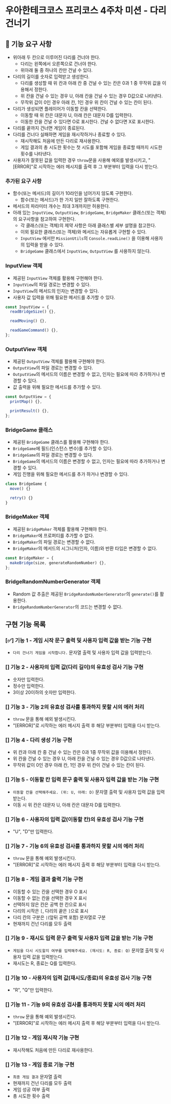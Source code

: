 # 우아한테크코스 프리코스 4주차 미션 - 다리 건너기

## 🚀 기능 요구 사항

- 위아래 두 칸으로 이루어진 다리를 건너야 한다.
  - 다리는 왼쪽에서 오른쪽으로 건너야 한다.
  - 위아래 둘 중 하나의 칸만 건널 수 있다.
- 다리의 길이를 숫자로 입력받고 생성한다.
  - 다리를 생성할 때 위 칸과 아래 칸 중 건널 수 있는 칸은 0과 1 중 무작위 값을 이용해서 정한다.
  - 위 칸을 건널 수 있는 경우 U, 아래 칸을 건널 수 있는 경우 D값으로 나타낸다.
  - 무작위 값이 0인 경우 아래 칸, 1인 경우 위 칸이 건널 수 있는 칸이 된다.
- 다리가 생성되면 플레이어가 이동할 칸을 선택한다.
  - 이동할 때 위 칸은 대문자 U, 아래 칸은 대문자 D를 입력한다.
  - 이동한 칸을 건널 수 있다면 O로 표시한다. 건널 수 없다면 X로 표시한다.
- 다리를 끝까지 건너면 게임이 종료된다.
- 다리를 건너다 실패하면 게임을 재시작하거나 종료할 수 있다.
  - 재시작해도 처음에 만든 다리로 재사용한다.
  - 게임 결과의 총 시도한 횟수는 첫 시도를 포함해 게임을 종료할 때까지 시도한 횟수를 나타낸다.
- 사용자가 잘못된 값을 입력한 경우 `throw`문을 사용해 예외를 발생시키고, "[ERROR]"로 시작하는 에러 메시지를 출력 후 그 부분부터 입력을 다시 받는다.

### 추가된 요구 사항

- 함수(또는 메서드)의 길이가 10라인을 넘어가지 않도록 구현한다.
  - 함수(또는 메서드)가 한 가지 일만 잘하도록 구현한다.
- 메서드의 파라미터 개수는 최대 3개까지만 허용한다.
- 아래 있는 `InputView`, `OutputView`, `BridgeGame`, `BridgeMaker` 클래스(또는 객체)의 요구사항을 참고하여 구현한다.
  - 각 클래스(또는 객체)의 제약 사항은 아래 클래스별 세부 설명을 참고한다.
  - 이외 필요한 클래스(또는 객체)와 메서드는 자유롭게 구현할 수 있다.
  - `InputView` 에서만 `MissionUtils`의 `Console.readLine()` 을 이용해 사용자의 입력을 받을 수 있다.
  - `BridgeGame` 클래스에서 `InputView`, `OutputView` 를 사용하지 않는다.

### InputView 객체

- 제공된 `InputView` 객체를 활용해 구현해야 한다.
- `InputView`의 파일 경로는 변경할 수 있다.
- `InputView`의 메서드의 인자는 변경할 수 있다.
- 사용자 값 입력을 위해 필요한 메서드를 추가할 수 있다.

```javascript
const InputView = {
  readBridgeSize() {},

  readMoving() {},

  readGameCommand() {},
};
```

### OutputView 객체

- 제공된 `OutputView` 객체를 활용해 구현해야 한다.
- `OutputView`의 파일 경로는 변경할 수 있다.
- `OutputView`의 메서드의 이름은 변경할 수 없고, 인자는 필요에 따라 추가하거나 변경할 수 있다.
- 값 출력을 위해 필요한 메서드를 추가할 수 있다.

```javascript
const OutputView = {
  printMap() {},

  printResult() {},
};
```

### BridgeGame 클래스

- 제공된 `BridgeGame` 클래스를 활용해 구현해야 한다.
- `BridgeGame`에 필드(인스턴스 변수)를 추가할 수 있다.
- `BridgeGame`의 파일 경로는 변경할 수 있다.
- `BridgeGame`의 메서드의 이름은 변경할 수 없고, 인자는 필요에 따라 추가하거나 변경할 수 있다.
- 게임 진행을 위해 필요한 메서드를 추가 하거나 변경할 수 있다.

```javascript
class BridgeGame {
  move() {}

  retry() {}
}
```

### BridgeMaker 객체

- 제공된 `BridgeMaker` 객체를 활용해 구현해야 한다.
- `BridgeMaker`에 프로퍼티를 추가할 수 없다.
- `BridgeMaker`의 파일 경로는 변경할 수 없다.
- `BridgeMaker`의 메서드의 시그니처(인자, 이름)와 반환 타입은 변경할 수 없다.

```javascript
const BridgeMaker = {
  makeBridge(size, generateRandomNumber) {},
};
```

### BridgeRandomNumberGenerator 객체

- Random 값 추출은 제공된 `BridgeRandomNumberGenerator`의 `generate()`를 활용한다.
- `BridgeRandomNumberGenerator`의 코드는 변경할 수 없다.

## 구현 기능 목록

### [✅] 기능 1 - 게임 시작 문구 출력 및 사용자 입력 값을 받는 기능 구현

- `다리 건너기 게임을 시작합니다.` 문자열 출력 및 사용자 입력 값을 입력받는다.

### [] 기능 2 - 사용자의 입력 값(다리 길이)의 유효성 검사 기능 구현

- 숫자만 입력한다.
- 정수만 입력한다.
- 3이상 20이하의 숫자만 입력한다.

### [] 기능 3 - 기능 2의 유효성 검사를 통과하지 못할 시의 에러 처리

- `throw` 문을 통해 예외 발생시킨다.
- "[ERROR]"로 시작하는 에러 메시지 출력 후 해당 부분부터 입력을 다시 받는다.

### [] 기능 4 - 다리 생성 기능 구현

- 위 칸과 아래 칸 중 건널 수 있는 칸은 0과 1중 무작위 값을 이용해서 정한다.
- 위 칸을 건널 수 있는 경우 U, 아래 칸을 건널 수 있는 경우 D값으로 나타낸다.
- 무작위 값이 0인 경우 아래 칸, 1인 경우 위 칸이 건널 수 있는 칸이 된다.

### [] 기능 5 - 이동할 칸 입력 문구 출력 및 사용자 입력 값을 받는 기능 구현

- `이동할 칸을 선택해주세요. (위: U, 아래: D)` 문자열 출력 및 사용자 입력 값을 입력받는다.
- 이동 시 위 칸은 대문자 U, 아래 칸은 대문자 D를 입력한다.

### [] 기능 6 - 사용자의 입력 값(이동할 칸)의 유효성 검사 기능 구현

- "U", "D"만 입력한다.

### [] 기능 7 - 기능 6의 유효성 검사를 통과하지 못할 시의 에러 처리

- `throw` 문을 통해 예외 발생시킨다.
- "[ERROR]"로 시작하는 에러 메시지 출력 후 해당 부분부터 입력을 다시 받는다.

### [] 기능 8 - 게임 결과 출력 기능 구현

- 이동할 수 있는 칸을 선택한 경우 O 표시
- 이동할 수 없는 칸을 선택한 경우 X 표시
- 선택하지 않은 칸은 공백 한 칸으로 표시
- 다리의 시작은 `[`, 다리의 끝은 `]`으로 표시
- 다리 칸의 구분은 `|`(앞뒤 공백 포함) 문자열로 구분
- 현재까지 건넌 다리를 모두 출력

### [] 기능 9 - 재시도 입력 문구 출력 및 사용자 입력 값을 받는 기능 구현

- `게임을 다시 시도할지 여부를 입력해주세요. (재시도: R, 종료: Q)` 문자열 출력 및 사용자 입력 값을 입력받는다.
- 재시도는 R, 종료는 Q를 입력한다.

### [] 기능 10 - 사용자의 입력 값(재시도/종료)의 유효성 검사 기능 구현

- "R", "Q"만 입력한다.

### [] 기능 11 - 기능 9의 유효성 검사를 통과하지 못할 시의 에러 처리

- `throw` 문을 통해 예외 발생시킨다.
- "[ERROR]"로 시작하는 에러 메시지 출력 후 해당 부분부터 입력을 다시 받는다.

### [] 기능 12 - 게임 재시작 기능 구현

- 재시작해도 처음에 만든 다리로 재사용한다.

### [] 기능 13 - 게임 종료 기능 구현

- `최종 게임 결과` 문자열 출력
- 현재까지 건넌 다리를 모두 출력
- 게임 성공 여부 출력
- 총 시도한 횟수 출력